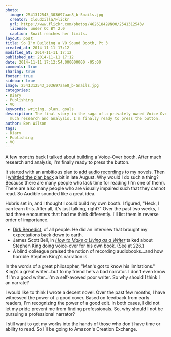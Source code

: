 ```yaml
---
photo:
  image: 2541312543_303697aae8_b-Snails.jpg
  creator: Cloudzilla/Flickr
  url: https://www.flickr.com/photos/46261842@N00/2541312543/
  license: under CC BY 2.0
  caption: Snail reaches her limits.
layout: post
title: So I'm Building a VO Sound Booth, Pt 3
created_at: 2014-11-11 17:12
modified_at: 2014-11-11 17:12
published_at: 2014-11-11 17:12
date: 2014-11-11 17:12:54.000000000 -05:00
comments: true
sharing: true
footer: true
sidebar: true
image: 2541312543_303697aae8_b-Snails.jpg
categories:
- Diary
- Publishing
- VO
keywords: writing, plan, goals
description: The final story in the saga of a privately owned Voice Over Booth. After
  much research and analysis, I'm finally ready to press the button.
author: Ben Wilson
tags:
- Diary
- Publishing
- VO
---
```

<!--Lead Paragraph-->

A few months back I talked about building a Voice-Over booth. After much research and analysis, I'm finally ready to press the button.

<!-- more -->

It started with an ambitious plan to [add audio recordings](/articles/so-im-building-a-vo-sound-booth/) to my novels. Then I [whittled the plan back](/articles/so-im-building-a-vo-sound-booth-2/) a bit in late August. Why would I do such a thing? Because there are many people who lack time for reading (I'm one of them). There are also many people who are visually impaired such that they cannot read. So Audible sounded like a great idea.

Hubris set in, and I thought I could build my own booth. I figured, "Heck, I can learn this. After all, it's just talking, right?" Over the past two weeks, I had three encounters that had me think differently. I'll list them in reverse order of importance.

* [Dirk Benedict](http://www.king5.com/story/entertainment/television/programs/evening-magazine/2014/11/07/dirk-benedict-starbuck-seattle-battlestar-galactica/18668133/), of all people. He did an interview that brought my expectations back down to earth.
* James Scott Bell, in *[How to Make a Living as a Writer](http://www.amazon.com/dp/B00P1JGD8I)* talked about Stephen King doing voice-over for his own book. (See at 226.)
* A blind colleague praised the notion of recording audiobooks...and how horrible Stephen King's narration is.

In the words of a great philosopher, "Man's got to know his limitations." King's a great writer...but to my friend he's a bad narrator. I don't even know if I'm a good writer...I'm a self-avowed poor writer. So why should I think I an narrate?

I would like to think I wrote a decent novel. Over the past few months, I have witnessed the power of a good cover. Based on feedback from early readers, I'm recognizing the power of a good edit. In both cases, I did not let my pride prevent me from finding professionals. So, why should I not be pursuing a professional narrator?

I still want to get my works into the hands of those who don't have time or ability to read. So I'll be going to Amazon's Creation Exchange.
